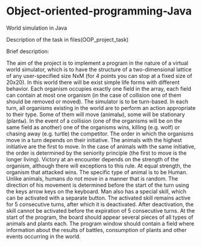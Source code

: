 # Object-oriented-programming-Java
World simulation in Java

Description of the task in files(OOP_project_task)

Brief description:

The aim of the project is to implement a program in the nature of a virtual world simulator, which is to have the structure of a two-dimensional lattice of any user-specified size NxM (for 4 points you can stop at a fixed size of 20x20). In this world there will be exist simple life forms with different behavior. Each organism occupies exactly one field in the array, each field can contain at most one organism (in the case of collision one of them should be removed or moved). The simulator is to be turn-based. In each turn, all organisms existing in the world are to perform an action appropriate to their type. Some of them will move (animalы), some will be stationary (plantы). In the event of a collision (one of the organisms will be on the same field as another) one of the organisms wins, killing (e.g. wolf) or chasing away (e.g. turtle) the competitor. The order in which the organisms move in a turn depends on their initiative. The animals with the highest initiative are the first to move. In the case of animals with the same initiative, the order is determined by the seniority principle (the first to move is the longer living). Victory at an encounter depends on the strength of the organism, although there will exceptions to this rule. At equal strength, the organism that attacked wins. The specific type of animal is to be Human. Unlike animals, humans do not move in a manner that is random. The direction of his movement is determined before the start of the turn using the keys arrow keys on the keyboard. Man also has a special skill, which can be activated with a separate button. The activated skill remains active for 5 consecutive turns, after which it is deactivated. After deactivation, the skill cannot be activated before the expiration of 5 consecutive turns. At the start of the program, the board should appear several pieces of all types of animals and plants each. The program window should contain a field where information about the results of battles, consumption of plants and other events occurring in the world.
